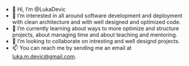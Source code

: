 - 👋 Hi, I’m @LukaDevic
- 👀 I’m interested in all around software development and deployment with clean architecture and with well designed and optimized code.
- 🌱 I’m currently learning about ways to more optimize and structure projects, about managing time and about teaching and mentoring.
- 💞️ I’m looking to collaborate on intresting and well designd projects.
- 📫 You can reach me by sending me an email at luka.m.devic@gmail.com.

<!---
LukaDevic/LukaDevic is a ✨ special ✨ repository because its `README.md` (this file) appears on your GitHub profile.
You can click the Preview link to take a look at your changes.
--->
